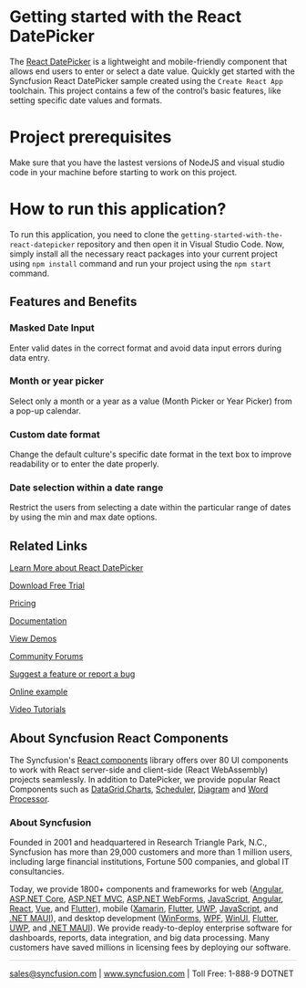# Getting started with the React DatePicker

The [React DatePicker](https://www.syncfusion.com/react-components/react-datepicker?utm_source=github&utm_medium=listing&utm_campaign=react-datepicker-github-samples) is a lightweight and mobile-friendly component that allows end users to enter or select a date value. Quickly get started with the Syncfusion React DatePicker sample created using the `Create React App` toolchain. This project contains a few of the control’s basic features, like setting specific date values and formats.

# Project prerequisites
Make sure that you have the lastest versions of NodeJS and visual studio code in your machine before starting to work on this project.

# How to run this application?
To run this application, you need to clone the `getting-started-with-the-react-datepicker` repository and then open it in Visual Studio Code. Now, simply install all the necessary react packages into your current project using `npm install` command and run your project using the `npm start` command.

## Features and Benefits

### Masked Date Input

Enter valid dates in the correct format and avoid data input errors during data entry.

### Month or year picker

Select only a month or a year as a value (Month Picker or Year Picker) from a pop-up calendar.

### Custom date format

Change the default culture's specific date format in the text box to improve readability or to enter the date properly.

### Date selection within a date range

Restrict the users from selecting a date within the particular range of dates by using the min and max date options.

## Related Links

[Learn More about React DatePicker](https://www.syncfusion.com/react-components/react-datepicker?utm_source=github&utm_medium=listing&utm_campaign=react-datepicker-github-samples)

[Download Free Trial](https://www.syncfusion.com/downloads/react?utm_source=github&utm_medium=listing&utm_campaign=react-datepicker-github-samples)

[Pricing](https://www.syncfusion.com/sales/teamlicense?utm_source=github&utm_medium=listing&utm_campaign=react-datepicker-github-samples)

[Documentation](https://react.syncfusion.com/documentation/datepicker/getting-started?utm_source=github&utm_medium=listing&utm_campaign=react-datepicker-github-samples)

[View Demos](https://github.com/SyncfusionExamples/getting-started-with-the-react-datepicker?utm_source=github&utm_medium=listing&utm_campaign=react-datepicker-github-samples)

[Community Forums](https://www.syncfusion.com/forums/react-components?utm_source=github&utm_medium=listing&utm_campaign=react-datepicker-github-samples)

[Suggest a feature or report a bug](https://www.syncfusion.com/feedback/react-components?utm_source=github&utm_medium=listing&utm_campaign=react-datepicker-github-samples)

[Online example](https://ej2.syncfusion.com/react/demos/#/material/datepicker/default?utm_source=github&utm_medium=listing&utm_campaign=react-datepicker-github-samples)

[Video Tutorials](https://www.syncfusion.com/tutorial-videos/react/toolbar?utm_source=github&utm_medium=listing&utm_campaign=react-datepicker-github-samples)

## About Syncfusion React Components

The Syncfusion's [React components](https://www.syncfusion.com/react-components?utm_source=github&utm_medium=listing&utm_campaign=react-datepicker-github-samples) library offers over 80 UI components to work with React server-side and client-side (React WebAssembly) projects seamlessly. In addition to DatePicker, we provide popular React Components such as [DataGrid](https://www.syncfusion.com/react-components/react-grid?utm_source=github&utm_medium=listing&utm_campaign=react-datepicker-github-samples),[Charts](https://www.syncfusion.com/react-components/react-charts?utm_source=github&utm_medium=listing&utm_campaign=react-datepicker-github-samples), [Scheduler](https://www.syncfusion.com/react-components/react-scheduler?utm_source=github&utm_medium=listing&utm_campaign=react-datepicker-github-samples), [Diagram](https://www.syncfusion.com/react-components/react-diagram?utm_source=github&utm_medium=listing&utm_campaign=react-datepicker-github-samples) and [Word Processor](https://www.syncfusion.com/react-components/react-word-processor?utm_source=github&utm_medium=listing&utm_campaign=react-datepicker-github-samples).

### About Syncfusion

Founded in 2001 and headquartered in Research Triangle Park, N.C., Syncfusion has more than 29,000 customers and more than 1 million users, including large financial institutions, Fortune 500 companies, and global IT consultancies.

Today, we provide 1800+ components and frameworks for web ([Angular](https://www.syncfusion.com/angular-components?utm_source=github&utm_medium=listing&utm_campaign=react-datepicker-github-samples), [ASP.NET Core](https://www.syncfusion.com/aspnet-core-ui-controls?utm_source=github&utm_medium=listing&utm_campaign=react-datepicker-github-samples), [ASP.NET MVC](https://www.syncfusion.com/aspnet-mvc-ui-controls?utm_source=github&utm_medium=listing&utm_campaign=react-datepicker-github-samples), [ASP.NET WebForms](https://www.syncfusion.com/jquery/aspnet-webforms-ui-controls?utm_source=github&utm_medium=listing&utm_campaign=react-datepicker-github-samples), [JavaScript](https://www.syncfusion.com/javascript-ui-controls?utm_source=github&utm_medium=listing&utm_campaign=react-datepicker-github-samples), [Angular](https://www.syncfusion.com/angular-components?utm_source=github&utm_medium=listing&utm_campaign=react-datepicker-github-samples), [React](https://www.syncfusion.com/react-components?utm_source=github&utm_medium=listing&utm_campaign=react-datepicker-github-samples), [Vue](https://www.syncfusion.com/vue-components?utm_source=github&utm_medium=listing&utm_campaign=react-datepicker-github-samples), and [Flutter](https://www.syncfusion.com/flutter-widgets?utm_source=github&utm_medium=listing&utm_campaign=react-datepicker-github-samples)), mobile ([Xamarin](https://www.syncfusion.com/xamarin-ui-controls?utm_source=github&utm_medium=listing&utm_campaign=react-datepicker-github-samples), [Flutter](https://www.syncfusion.com/flutter-widgets?utm_source=github&utm_medium=listing&utm_campaign=react-datepicker-github-samples), [UWP](https://www.syncfusion.com/uwp-ui-controls?utm_source=github&utm_medium=listing&utm_campaign=react-datepicker-github-samples), [JavaScript](https://www.syncfusion.com/javascript-ui-controls?utm_source=github&utm_medium=listing&utm_campaign=react-datepicker-github-samples), and [.NET MAUI](https://www.syncfusion.com/maui-controls?utm_source=github&utm_medium=listing&utm_campaign=react-datepicker-github-samples)), and desktop development ([WinForms](https://www.syncfusion.com/winforms-ui-controls?utm_source=github&utm_medium=listing&utm_campaign=react-datepicker-github-samples), [WPF](https://www.syncfusion.com/wpf-controls?utm_source=github&utm_medium=listing&utm_campaign=react-datepicker-github-samples), [WinUI](https://www.syncfusion.com/winui-controls?utm_source=github&utm_medium=listing&utm_campaign=react-datepicker-github-samples), [Flutter](https://www.syncfusion.com/flutter-widgets?utm_source=github&utm_medium=listing&utm_campaign=react-datepicker-github-samples), [UWP](https://www.syncfusion.com/uwp-ui-controls?utm_source=github&utm_medium=listing&utm_campaign=react-datepicker-github-samples), and [.NET MAUI](https://www.syncfusion.com/maui-controls?utm_source=github&utm_medium=listing&utm_campaign=react-datepicker-github-samples)). We provide ready-to-deploy enterprise software for dashboards, reports, data integration, and big data processing. Many customers have saved millions in licensing fees by deploying our software.

<hr style="height:0.3px;border:none;color:lightgrey;background-color:lightgrey;" />

<p align="center">

<a href="mailto:sales@syncfusion.com?Subject=Syncfusion React DatePicker - GitHub" target="_top">sales@syncfusion.com</a> | <a href="https://www.syncfusion.com?utm_source=github&utm_medium=listing&utm_campaign=react-datepicker-github-samples">www.syncfusion.com</a> | Toll Free: 1-888-9 DOTNET <br>